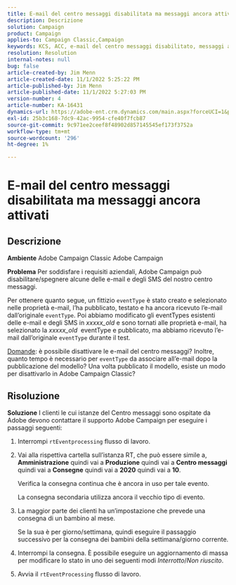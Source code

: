 ```yaml
---
title: E-mail del centro messaggi disabilitata ma messaggi ancora attivati
description: Descrizione
solution: Campaign
product: Campaign
applies-to: Campaign Classic,Campaign
keywords: KCS, ACC, e-mail del centro messaggi disabilitato, messaggi ancora attivati, Adobe Campaign Classic, Adobe Campaign, Risoluzione dei problemi
resolution: Resolution
internal-notes: null
bug: false
article-created-by: Jim Menn
article-created-date: 11/1/2022 5:25:22 PM
article-published-by: Jim Menn
article-published-date: 11/1/2022 5:27:03 PM
version-number: 4
article-number: KA-16431
dynamics-url: https://adobe-ent.crm.dynamics.com/main.aspx?forceUCI=1&pagetype=entityrecord&etn=knowledgearticle&id=ded77429-0a5a-ed11-9561-6045bd006a22
exl-id: 25b3c168-7dc9-42ac-9954-cfe40f7fcb87
source-git-commit: 9c971ee2ceef8f48902d857145545ef173f3752a
workflow-type: tm+mt
source-wordcount: '296'
ht-degree: 1%

---
```


# E-mail del centro messaggi disabilitata ma messaggi ancora attivati

## Descrizione


<b>Ambiente</b>
Adobe Campaign Classic Adobe Campaign

<b>Problema</b>
Per soddisfare i requisiti aziendali, Adobe Campaign può disabilitare/spegnere alcune delle e-mail e degli SMS del nostro centro messaggi.

Per ottenere quanto segue, un fittizio `eventType` è stato creato e selezionato nelle proprietà e-mail, l’ha pubblicato, testato e ha ancora ricevuto l’e-mail dall’originale `eventType`.
Poi abbiamo modificato gli eventTypes esistenti delle e-mail e degli SMS in *xxxxx_old* e sono tornati alle proprietà e-mail, ha selezionato la *xxxxx_old*  eventType e pubblicato, ma abbiamo ricevuto l’e-mail dall’originale `eventType` durante il test.

<u>Domande</u>: è possibile disattivare le e-mail del centro messaggi?
Inoltre, quanto tempo è necessario per `eventType` da associare all’e-mail dopo la pubblicazione del modello?
Una volta pubblicato il modello, esiste un modo per disattivarlo in Adobe Campaign Classic?


## Risoluzione


<b>Soluzione</b>
I clienti le cui istanze del Centro messaggi sono ospitate da Adobe devono contattare il supporto Adobe Campaign per eseguire i passaggi seguenti:

1. Interrompi `rtEventprocessing` flusso di lavoro.
2. Vai alla rispettiva cartella sull’istanza RT, che può essere simile a, <b>Amministrazione</b> quindi vai a <b>Produzione</b> quindi vai a <b>Centro messaggi</b> quindi vai a <b>Consegne</b> quindi vai a <b>2020</b> quindi vai a <b>10</b>.

   Verifica la consegna continua che è ancora in uso per tale evento.

   La consegna secondaria utilizza ancora il vecchio tipo di evento.
3. La maggior parte dei clienti ha un’impostazione che prevede una consegna di un bambino al mese.

   Se la sua è per giorno/settimana, quindi eseguire il passaggio successivo per la consegna dei bambini della settimana/giorno corrente.
4. Interrompi la consegna. È possibile eseguire un aggiornamento di massa per modificare lo stato in uno dei seguenti modi *Interrotto*/*Non riuscito*.
5. Avvia il `rtEventProcessing` flusso di lavoro.
